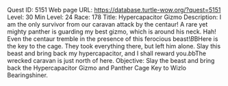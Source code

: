 Quest ID: 5151
Web page URL: https://database.turtle-wow.org/?quest=5151
Level: 30
Min Level: 24
Race: 178
Title: Hypercapacitor Gizmo
Description: I am the only survivor from our caravan attack by the centaur! A rare yet mighty panther is guarding my best gizmo, which is around his neck. Hah! Even the centaur tremble in the presence of this ferocious beast!$B$BHere is the key to the cage. They took everything there, but left him alone. Slay this beast and bring back my hypercapacitor, and I shall reward you.$b$bThe wrecked caravan is just north of here.
Objective: Slay the beast and bring back the Hypercapacitor Gizmo and Panther Cage Key to Wizlo Bearingshiner.
